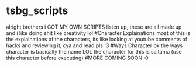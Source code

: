 # tsbg_scripts
alright brothers i GOT MY OWN SCRIPTS listen up, these are all made up
and i like doing shit like creativity lol
#Character Explainations
most of this is the explainations of the characters,
its like looking at youtube comments of hacks and reviewing it,
cya and read pls :3
#Ways Character
ok the ways character is basically the name LOL
the character for this is saitama (use this character before executing)
#MORE COMING SOON :0
